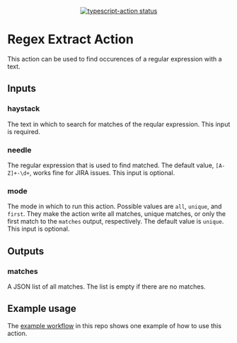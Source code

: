 <p align="center">
  <a href="https://github.com/actions/typescript-action/actions"><img alt="typescript-action status" src="https://github.com/actions/typescript-action/workflows/build-test/badge.svg"></a>
</p>

# Regex Extract Action

This action can be used to find occurences of a regular expression with a text.

## Inputs

### haystack

The text in which to search for matches of the reqular expression. This input is required.

### needle

The regular expression that is used to find matched. The default value, `[A-Z]+-\d+`, works
fine for JIRA issues. This input is optional.

### mode

The mode in which to run this action. Possible values are `all`, `unique`, and `first`. They make the
action write all matches, unique matches, or only the first match to the `matches` output, respectively.
The default value is `unique`. This input is optional.

## Outputs

### matches

A JSON list of all matches. The list is empty if there are no matches.

## Example usage

The [example workflow](https://github.com/paulschuberth/regex-extract-action/blob/main/.github/workflows/example.yml) in this repo shows one example of how to use this action.
